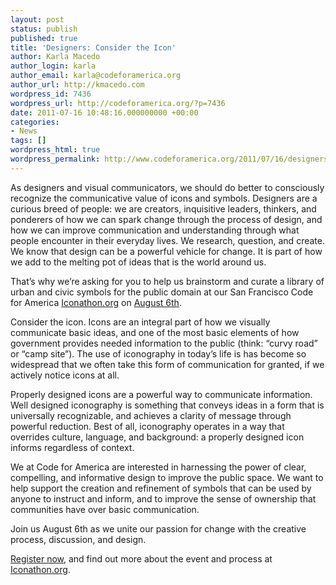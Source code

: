```yaml
---
layout: post
status: publish
published: true
title: 'Designers: Consider the Icon'
author: Karla Macedo
author_login: karla
author_email: karla@codeforamerica.org
author_url: http://kmacedo.com
wordpress_id: 7436
wordpress_url: http://codeforamerica.org/?p=7436
date: 2011-07-16 10:48:16.000000000 +00:00
categories:
- News
tags: []
wordpress_html: true
wordpress_permalink: http://www.codeforamerica.org/2011/07/16/designers-consider-the-icon/
---
```


<p>As designers and visual communicators, we should do better to consciously recognize the communicative value of icons and symbols. Designers are a curious breed of people: we are creators, inquisitive leaders, thinkers, and ponderers of how we can spark change through the process of design, and how we can improve communication and understanding through what people encounter in their everyday lives. We research, question, and create. We know that design can be a powerful vehicle for change. It is part of how we add to the melting pot of ideas that is the world around us.</p>
<p>That’s why we’re asking for you to help us brainstorm and curate a library of urban and civic symbols for the public domain at our San Francisco Code for America <a href="http://Iconathon.org">Iconathon.org</a> on <a href="http://www.eventbrite.com/event/1925859297">August 6th</a>.</p>
<p>Consider the icon. Icons are an integral part of how we visually communicate basic ideas, and one of the most basic elements of how government provides needed information to the public (think: “curvy road” or “camp site”). The use of iconography in today’s life is has become so widespread that we often take this form of communication for granted, if we actively notice icons at all.</p>
<p>Properly designed icons are a powerful way to communicate information. Well designed iconography is something that conveys ideas in a form that is universally recognizable, and achieves a clarity of message through powerful reduction. Best of all, iconography operates in a way that overrides culture, language, and background: a properly designed icon informs regardless of context.</p>
<p>We at Code for America are interested in harnessing the power of clear, compelling, and informative design to improve the public space. We want to help support the creation and refinement of symbols that can be used by anyone to instruct and inform, and to improve the sense of ownership that communities have over basic communication.</p>
<p>Join us August 6th as we unite our passion for change with the creative process, discussion, and design.</p>
<p><a href="http://www.eventbrite.com/event/1925859297">Register now</a>, and find out more about the event and process at <a href="http://Iconathon.org">Iconathon.org</a>.</p>
